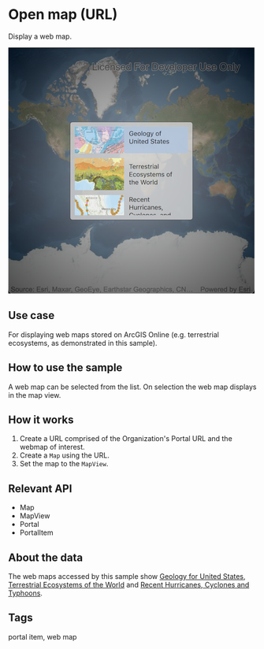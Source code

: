 # Open map (URL)

Display a web map.

![](screenshot.png)

## Use case

For displaying web maps stored on ArcGIS Online (e.g. terrestrial ecosystems, as demonstrated in this sample).

## How to use the sample

A web map can be selected from the list. On selection the web map displays in the map view.

## How it works

1. Create a URL comprised of the Organization's Portal URL and the webmap of interest.
2. Create a `Map` using the URL.
3. Set the map to the `MapView`.

## Relevant API

* Map
* MapView
* Portal
* PortalItem

## About the data

The web maps accessed by this sample show [Geology for United States](https://arcgis.com/home/item.html?id=92ad152b9da94dee89b9e387dfe21acd), [Terrestrial Ecosystems of the World](https://arcgis.com/home/item.html?id=5be0bc3ee36c4e058f7b3cebc21c74e6) and [Recent Hurricanes, Cyclones and Typhoons](https://arcgis.com/home/item.html?id=064f2e898b094a17b84e4a4cd5e5f549).

## Tags

portal item, web map
